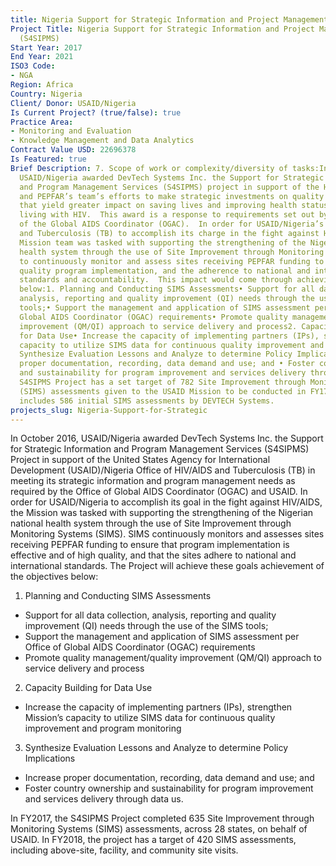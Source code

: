 ```yaml
---
title: Nigeria Support for Strategic Information and Project Management Services (S4SIPMS)
Project Title: Nigeria Support for Strategic Information and Project Management Services
  (S4SIPMS)
Start Year: 2017
End Year: 2021
ISO3 Code:
- NGA
Region: Africa
Country: Nigeria
Client/ Donor: USAID/Nigeria
Is Current Project? (true/false): true
Practice Area:
- Monitoring and Evaluation
- Knowledge Management and Data Analytics
Contract Value USD: 22696378
Is Featured: true
Brief Description: 7. Scope of work or complexity/diversity of tasks:In October 2016,
  USAID/Nigeria awarded DevTech Systems Inc. the Support for Strategic Information
  and Program Management Services (S4SIPMS) project in support of the HIV/AIDS, TB
  and PEPFAR’s team’s efforts to make strategic investments on quality programming
  that yield greater impact on saving lives and improving health status of people
  living with HIV.  This award is a response to requirements set out by the Office
  of the Global AIDS Coordinator (OGAC).  In order for USAID/Nigeria’s Office of HIV/AIDS
  and Tuberculosis (TB) to accomplish its charge in the fight against HIV/AIDS, the
  Mission team was tasked with supporting the strengthening of the Nigerian national
  health system through the use of Site Improvement through Monitoring Systems (SIMS)
  to continuously monitor and assess sites receiving PEPFAR funding to ensure effective
  quality program implementation, and the adherence to national and international
  standards and accountability.  This impact would come through achieving the objectives
  below:1. Planning and Conducting SIMS Assessments• Support for all data collection,
  analysis, reporting and quality improvement (QI) needs through the use of the SIMS
  tools;• Support the management and application of SIMS assessment per Office of
  Global AIDS Coordinator (OGAC) requirements• Promote quality management/quality
  improvement (QM/QI) approach to service delivery and process2. Capacity Building
  for Data Use• Increase the capacity of implementing partners (IPs), strengthen Mission’s
  capacity to utilize SIMS data for continuous quality improvement and program monitoring3.
  Synthesize Evaluation Lessons and Analyze to determine Policy Implications• Increase
  proper documentation, recording, data demand and use; and • Foster country ownership
  and sustainability for program improvement and services delivery through data us.The
  S4SIPMS Project has a set target of 782 Site Improvement through Monitoring Systems
  (SIMS) assessments given to the USAID Mission to be conducted in FY17.  This number
  includes 586 initial SIMS assessments by DEVTECH Systems.
projects_slug: Nigeria-Support-for-Strategic
---
```


In October 2016, USAID/Nigeria awarded DevTech Systems Inc. the Support for Strategic Information and Program Management Services (S4SIPMS) Project in support of the United States Agency for International Development (USAID)/Nigeria Office of HIV/AIDS and Tuberculosis (TB) in meeting its strategic information and program management needs as required by the Office of Global AIDS Coordinator (OGAC) and USAID. In order for USAID/Nigeria to accomplish its goal in the fight against HIV/AIDS, the Mission was tasked with supporting the strengthening of the Nigerian national health system through the use of Site Improvement through Monitoring Systems (SIMS). SIMS continuously monitors and assesses sites receiving PEPFAR funding to ensure that program implementation is effective and of high quality, and that the sites adhere to national and international standards.  The Project will achieve these goals achievement of the objectives below:

1. Planning and Conducting SIMS Assessments
* Support for all data collection, analysis, reporting and quality improvement (QI) needs through the use of the SIMS tools;
* Support the management and application of SIMS assessment per Office of Global AIDS Coordinator (OGAC) requirements
* Promote quality management/quality improvement (QM/QI) approach to service delivery and process

2. Capacity Building for Data Use
* Increase the capacity of implementing partners (IPs), strengthen Mission’s capacity to utilize SIMS data for continuous quality improvement and program monitoring

3. Synthesize Evaluation Lessons and Analyze to determine Policy Implications
* Increase proper documentation, recording, data demand and use; and 
* Foster country ownership and sustainability for program improvement and services delivery through data us.

In FY2017, the S4SIPMS Project completed 635 Site Improvement through Monitoring Systems (SIMS) assessments, across 28 states, on behalf of USAID. In FY2018, the project has a target of 420 SIMS assessments, including above-site, facility, and community site visits.
